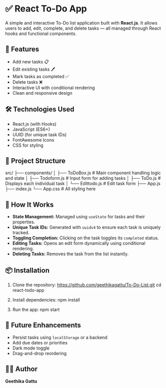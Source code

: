 # ✅ React To-Do App

A simple and interactive To-Do list application built with **React.js**. It allows users to add, edit, complete, and delete tasks — all managed through React hooks and functional components.

## 🚀 Features

- Add new tasks 📋
- Edit existing tasks 🖊️
- Mark tasks as completed ✅
- Delete tasks ❌
- Interactive UI with conditional rendering
- Clean and responsive design

## 🛠️ Technologies Used

- React.js (with Hooks)
- JavaScript (ES6+)
- UUID (for unique task IDs)
- FontAwesome Icons
- CSS for styling

## 📁 Project Structure

src/ 
 ├── components/ 
     │ 
     ├── ToDoBox.js # Main component handling logic and state 
     │ 
     ├── Todoform.js # Input form for adding tasks 
     │
     ├── ToDo.js # Displays each individual task 
     │ 
     └── Edittodo.js # Edit task form 
 ├── App.js 
 ├── index.js 
 └── App.css # All styling here


## 🧠 How It Works

- **State Management:** Managed using `useState` for tasks and their properties.
- **Unique Task IDs:** Generated with `uuidv4` to ensure each task is uniquely tracked.
- **Toggling Completion:** Clicking on the task toggles its `completed` status.
- **Editing Tasks:** Opens an edit form dynamically using conditional rendering.
- **Deleting Tasks:** Removes the task from the list instantly.

## 📦 Installation

1. Clone the repository:
https://github.com/geethikagattu/To-Do-List.git cd react-todo-app

2. Install dependencies:
npm install

3. Run the app:
npm start


## 📌 Future Enhancements

- Persist tasks using `localStorage` or a backend
- Add due dates or priorities
- Dark mode toggle
- Drag-and-drop reordering

## 👩‍💻 Author
**Geethika Gattu**  



